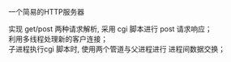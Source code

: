 一个简易的HTTP服务器  

实现 get/post 两种请求解析, 采用 cgi 脚本进行 post 请求响应；  
利用多线程处理新的客户连接；  
子进程执行cgi 脚本时, 使用两个管道与父进程进行 进程间数据交换；
